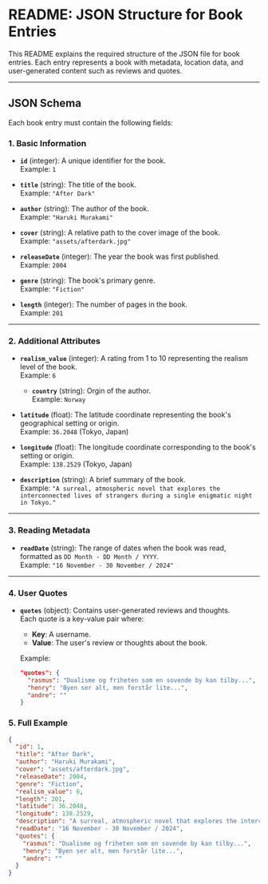 # README: JSON Structure for Book Entries

This README explains the required structure of the JSON file for book entries. Each entry represents a book with metadata, location data, and user-generated content such as reviews and quotes.

---

## JSON Schema

Each book entry must contain the following fields:

### **1. Basic Information**
- **`id`** (integer): A unique identifier for the book.  
  Example: `1`

- **`title`** (string): The title of the book.  
  Example: `"After Dark"`

- **`author`** (string): The author of the book.  
  Example: `"Haruki Murakami"`

- **`cover`** (string): A relative path to the cover image of the book.  
  Example: `"assets/afterdark.jpg"`

- **`releaseDate`** (integer): The year the book was first published.  
  Example: `2004`

- **`genre`** (string): The book's primary genre.  
  Example: `"Fiction"`

- **`length`** (integer): The number of pages in the book.  
  Example: `201`

---

### **2. Additional Attributes**
- **`realism_value`** (integer): A rating from 1 to 10 representing the realism level of the book.  
  Example: `6`

  - **`country`** (string): Orgin of the author.  
  Example: `Norway`

- **`latitude`** (float): The latitude coordinate representing the book's geographical setting or origin.  
  Example: `36.2048` (Tokyo, Japan)

- **`longitude`** (float): The longitude coordinate corresponding to the book's setting or origin.  
  Example: `138.2529` (Tokyo, Japan)

- **`description`** (string): A brief summary of the book.  
  Example: `"A surreal, atmospheric novel that explores the interconnected lives of strangers during a single enigmatic night in Tokyo."`

---

### **3. Reading Metadata**
- **`readDate`** (string): The range of dates when the book was read, formatted as `DD Month - DD Month / YYYY`.  
  Example: `"16 November - 30 November / 2024"`

---

### **4. User Quotes**
- **`quotes`** (object): Contains user-generated reviews and thoughts.  
  Each quote is a key-value pair where:
  - **Key**: A username.
  - **Value**: The user's review or thoughts about the book.
  
  Example:
  ```json
  "quotes": {
    "rasmus": "Dualisme og friheten som en sovende by kan tilby...",
    "henry": "Byen ser alt, men forstår lite...",
    "andre": ""
  }

### **5. Full Example**

```json
{
  "id": 1,
  "title": "After Dark",
  "author": "Haruki Murakami",
  "cover": "assets/afterdark.jpg",
  "releaseDate": 2004,
  "genre": "Fiction",
  "realism_value": 6,
  "length": 201,
  "latitude": 36.2048,
  "longitude": 138.2529,
  "description": "A surreal, atmospheric novel that explores the interconnected lives of strangers during a single enigmatic night in Tokyo.",
  "readDate": "16 November - 30 November / 2024",
  "quotes": {
    "rasmus": "Dualisme og friheten som en sovende by kan tilby...",
    "henry": "Byen ser alt, men forstår lite...",
    "andre": ""
  }
}